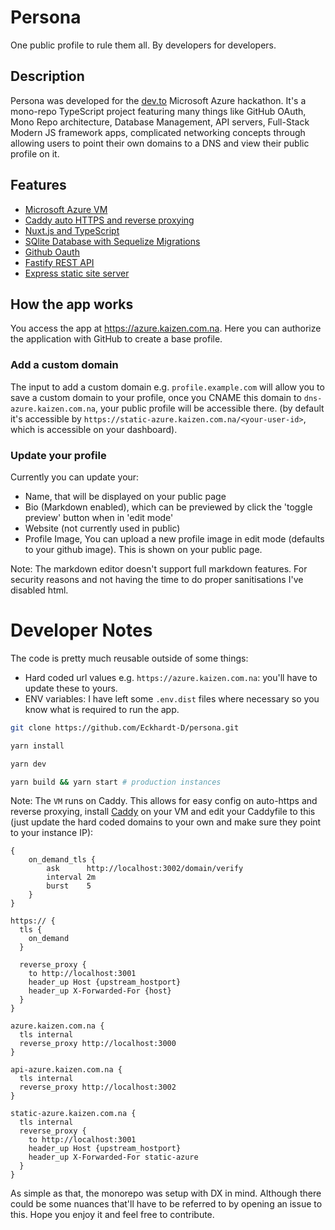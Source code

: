 # Persona

One public profile to rule them all. By developers for developers.

## Description

Persona was developed for the [dev.to](https://dev.to/devteam/hack-the-microsoft-azure-trial-on-dev-2ne5) Microsoft Azure hackathon. It's a mono-repo TypeScript project featuring many things like GitHub OAuth, Mono Repo architecture, Database Management, API servers, Full-Stack Modern JS framework apps, complicated networking concepts through allowing users to point their own domains to a DNS and view their public profile on it.

## Features

- [Microsoft Azure VM](https://azure.microsoft.com/en-us/services/virtual-machines/)
- [Caddy auto HTTPS and reverse proxying](https://caddyserver.com/docs/automatic-https)
- [Nuxt.js and TypeScript](https://nuxtjs.org)
- [SQlite Database with Sequelize Migrations](https://sequelize.org/master/manual/migrations.html)
- [Github Oauth](https://github.com)
- [Fastify REST API](https://fastify.io)
- [Express static site server](https://expressjs.com)

## How the app works

You access the app at https://azure.kaizen.com.na. Here you can authorize the application with GitHub to create a base profile.

### Add a custom domain

The input to add a custom domain e.g. `profile.example.com` will allow you to save a custom domain to your profile, once you CNAME this domain to `dns-azure.kaizen.com.na`, your public profile will be accessible there. (by default it's accessible by `https://static-azure.kaizen.com.na/<your-user-id>`, which is accessible on your dashboard).

### Update your profile

Currently you can update your:

- Name, that will be displayed on your public page
- Bio (Markdown enabled), which can be previewed by click the 'toggle preview' button when in 'edit mode'
- Website (not currently used in public)
- Profile Image, You can upload a new profile image in edit mode (defaults to your github image). This is shown on your public page.

Note: The markdown editor doesn't support full markdown features. For security reasons and not having the time to do proper sanitisations I've disabled html.

# Developer Notes

The code is pretty much reusable outside of some things:

- Hard coded url values e.g. `https://azure.kaizen.com.na`: you'll have to update these to yours.
- ENV variables: I have left some `.env.dist` files where necessary so you know what is required to run the app.

```bash
git clone https://github.com/Eckhardt-D/persona.git
```

```bash
yarn install
```

```bash
yarn dev
```

```bash
yarn build && yarn start # production instances
```

Note: The `VM` runs on Caddy. This allows for easy config on auto-https and reverse proxying, install [Caddy](https://caddyserver.com) on your VM and edit your Caddyfile to this (just update the hard coded domains to your own and make sure they point to your instance IP):

```Caddyfile
{
    on_demand_tls {
        ask      http://localhost:3002/domain/verify
        interval 2m
        burst    5
    }
}

https:// {
  tls {
    on_demand
  }

  reverse_proxy {
    to http://localhost:3001
    header_up Host {upstream_hostport}
    header_up X-Forwarded-For {host}
  }
}

azure.kaizen.com.na {
  tls internal
  reverse_proxy http://localhost:3000
}

api-azure.kaizen.com.na {
  tls internal
  reverse_proxy http://localhost:3002
}

static-azure.kaizen.com.na {
  tls internal
  reverse_proxy {
    to http://localhost:3001
    header_up Host {upstream_hostport}
    header_up X-Forwarded-For static-azure
  }
}
```

As simple as that, the monorepo was setup with DX in mind. Although there could be some nuances that'll have to be referred to by opening an issue to this. Hope you enjoy it and feel free to contribute.
